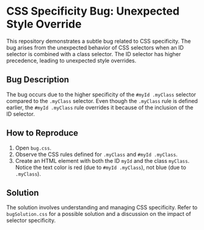 # CSS Specificity Bug: Unexpected Style Override

This repository demonstrates a subtle bug related to CSS specificity. The bug arises from the unexpected behavior of CSS selectors when an ID selector is combined with a class selector.  The ID selector has higher precedence, leading to unexpected style overrides.

## Bug Description

The bug occurs due to the higher specificity of the `#myId .myClass` selector compared to the `.myClass` selector.  Even though the `.myClass` rule is defined earlier, the `#myId .myClass` rule overrides it because of the inclusion of the ID selector.

## How to Reproduce

1. Open `bug.css`.
2. Observe the CSS rules defined for `.myClass` and `#myId .myClass`.
3. Create an HTML element with both the ID `myId` and the class `myClass`.  Notice the text color is red (due to `#myId .myClass`), not blue (due to `.myClass`).

## Solution

The solution involves understanding and managing CSS specificity.  Refer to `bugSolution.css` for a possible solution and a discussion on the impact of selector specificity.